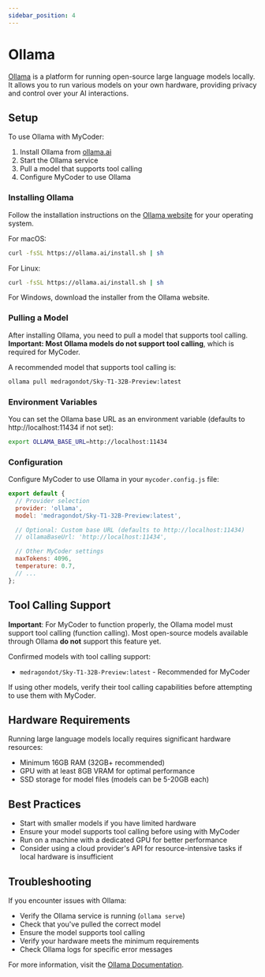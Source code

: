 ```yaml
---
sidebar_position: 4
---
```


# Ollama

[Ollama](https://ollama.ai/) is a platform for running open-source large language models locally. It allows you to run various models on your own hardware, providing privacy and control over your AI interactions.

## Setup

To use Ollama with MyCoder:

1. Install Ollama from [ollama.ai](https://ollama.ai/)
2. Start the Ollama service
3. Pull a model that supports tool calling
4. Configure MyCoder to use Ollama

### Installing Ollama

Follow the installation instructions on the [Ollama website](https://ollama.ai/) for your operating system.

For macOS:

```bash
curl -fsSL https://ollama.ai/install.sh | sh
```

For Linux:

```bash
curl -fsSL https://ollama.ai/install.sh | sh
```

For Windows, download the installer from the Ollama website.

### Pulling a Model

After installing Ollama, you need to pull a model that supports tool calling. **Important: Most Ollama models do not support tool calling**, which is required for MyCoder.

A recommended model that supports tool calling is:

```bash
ollama pull medragondot/Sky-T1-32B-Preview:latest
```

### Environment Variables

You can set the Ollama base URL as an environment variable (defaults to http://localhost:11434 if not set):

```bash
export OLLAMA_BASE_URL=http://localhost:11434
```

### Configuration

Configure MyCoder to use Ollama in your `mycoder.config.js` file:

```javascript
export default {
  // Provider selection
  provider: 'ollama',
  model: 'medragondot/Sky-T1-32B-Preview:latest',

  // Optional: Custom base URL (defaults to http://localhost:11434)
  // ollamaBaseUrl: 'http://localhost:11434',

  // Other MyCoder settings
  maxTokens: 4096,
  temperature: 0.7,
  // ...
};
```

## Tool Calling Support

**Important**: For MyCoder to function properly, the Ollama model must support tool calling (function calling). Most open-source models available through Ollama **do not** support this feature yet.

Confirmed models with tool calling support:

- `medragondot/Sky-T1-32B-Preview:latest` - Recommended for MyCoder

If using other models, verify their tool calling capabilities before attempting to use them with MyCoder.

## Hardware Requirements

Running large language models locally requires significant hardware resources:

- Minimum 16GB RAM (32GB+ recommended)
- GPU with at least 8GB VRAM for optimal performance
- SSD storage for model files (models can be 5-20GB each)

## Best Practices

- Start with smaller models if you have limited hardware
- Ensure your model supports tool calling before using with MyCoder
- Run on a machine with a dedicated GPU for better performance
- Consider using a cloud provider's API for resource-intensive tasks if local hardware is insufficient

## Troubleshooting

If you encounter issues with Ollama:

- Verify the Ollama service is running (`ollama serve`)
- Check that you've pulled the correct model
- Ensure the model supports tool calling
- Verify your hardware meets the minimum requirements
- Check Ollama logs for specific error messages

For more information, visit the [Ollama Documentation](https://github.com/ollama/ollama/tree/main/docs).
